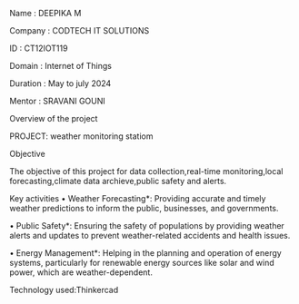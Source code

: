Name : DEEPIKA M

Company : CODTECH IT SOLUTIONS

ID : CT12IOT119

Domain : Internet of Things

Duration : May to july 2024

Mentor : SRAVANI GOUNI

Overview of the project

PROJECT: weather monitoring statiom

Objective

The objective of this project for data collection,real-time monitoring,local forecasting,climate data archieve,public safety and alerts.

Key activities
•	Weather Forecasting*: Providing accurate and timely weather predictions to inform the public, businesses, and governments.

•	Public Safety*: Ensuring the safety of populations by providing weather alerts and updates to prevent weather-related accidents and health issues.

•	Energy Management*: Helping in the planning and operation of energy systems, particularly for renewable energy sources like solar and wind power, which are weather-dependent.


Technology used:Thinkercad
